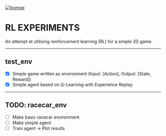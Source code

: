 [![license](https://img.shields.io/github/license/Togagiga/rl_experiments)]()

# RL EXPERIMENTS

An attempt at utilising reinforcement learning (RL) for a simple 2D game.
_______________________________

##  test_env

- [x] Simple game written as environment (Input: [Action], Output: [State, Reward])
- [x] Simple agent based on Q-Learning with Experience Replay
_______________________________

## TODO: racecar_env

- [ ] Make basic racecar environment
- [ ] Make simple agent
- [ ] Train agent -> Plot results
